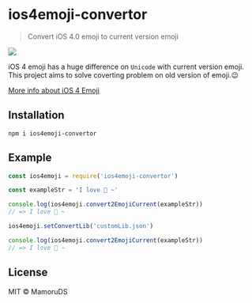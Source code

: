 # ios4emoji-convertor
> Convert iOS 4.0 emoji to current version emoji  

[![](https://img.shields.io/npm/v/ios4emoji-convertor.svg?style=flat-square)](https://www.npmjs.com/package/ios4emoji-convertor)

iOS 4 emoji has a huge difference on `Unicode` with current version emoji. This project aims to solve coverting problem on old version of emoji.😉  

[More info about iOS 4 Emoji](https://emojipedia.org/apple/ios-4.0/)

## Installation
```shell
npm i ios4emoji-convertor
```

## Example
```javascript
const ios4emoji = require('ios4emoji-convertor')

const exampleStr = 'I love  ~'

console.log(ios4emoji.convert2EmojiCurrent(exampleStr))
// => I love 🍺 ~

ios4emoji.setConvertLib('customLib.json')

console.log(ios4emoji.convert2EmojiCurrent(exampleStr))
// => I love 🍵 ~
```

## License
MIT © MamoruDS